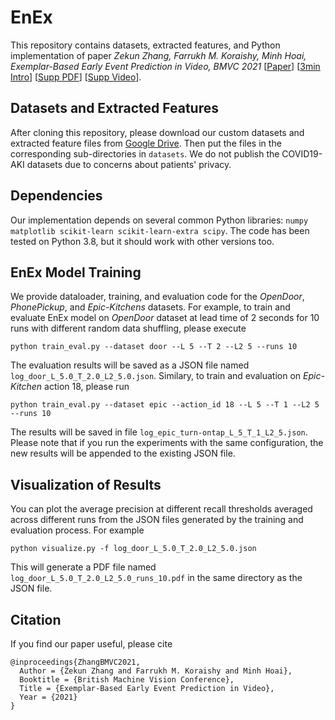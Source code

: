 # EnEx

This repository contains datasets, extracted features, and Python implementation of paper *Zekun Zhang, Farrukh M. Koraishy, Minh Hoai, Exemplar-Based Early Event Prediction in Video, BMVC 2021* [[Paper](https://github.com/cvlab-stonybrook/EnEx/blob/main/media/paper.pdf)] [[3min Intro](https://github.com/cvlab-stonybrook/EnEx/blob/main/media/poster.mp4)] [[Supp PDF](https://github.com/cvlab-stonybrook/EnEx/blob/main/media/supp.pdf)] [[Supp Video](https://github.com/cvlab-stonybrook/EnEx/blob/main/media/supp.mp4)].

## Datasets and Extracted Features

After cloning this repository, please download our custom datasets and extracted feature files from [Google Drive](https://drive.google.com/drive/folders/1YiQ1tqAdoRQaZUB_pbH7VOuhD5cHCVnt). Then put the files in the corresponding sub-directories in `datasets`. We do not publish the COVID19-AKI datasets due to concerns about patients' privacy.

## Dependencies

Our implementation depends on several common Python libraries: `numpy matplotlib scikit-learn scikit-learn-extra scipy`. The code has been tested on Python 3.8, but it should work with other versions too.

## EnEx Model Training

We provide dataloader, training, and evaluation code for the *OpenDoor*, *PhonePickup*, and *Epic-Kitchens* datasets. For example, to train and evaluate EnEx model on *OpenDoor* dataset at lead time of 2 seconds for 10 runs with different random data shuffling, please execute
```
python train_eval.py --dataset door --L 5 --T 2 --L2 5 --runs 10
```
The evaluation results will be saved as a JSON file named `log_door_L_5.0_T_2.0_L2_5.0.json`. Similary, to train and evaluation on *Epic-Kitchen* action 18, please run
```
python train_eval.py --dataset epic --action_id 18 --L 5 --T 1 --L2 5 --runs 10
```
The results will be saved in file `log_epic_turn-ontap_L_5_T_1_L2_5.json`. Please note that if you run the experiments with the same configuration, the new results will be appended to the existing JSON file.

## Visualization of Results

You can plot the average precision at different recall thresholds averaged across different runs from the JSON files generated by the training and evaluation process. For example
```
python visualize.py -f log_door_L_5.0_T_2.0_L2_5.0.json
```
This will generate a PDF file named `log_door_L_5.0_T_2.0_L2_5.0_runs_10.pdf` in the same directory as the JSON file.

## Citation

If you find our paper useful, please cite
```
@inproceedings{ZhangBMVC2021, 
  Author = {Zekun Zhang and Farrukh M. Koraishy and Minh Hoai}, 
  Booktitle = {British Machine Vision Conference}, 
  Title = {Exemplar-Based Early Event Prediction in Video}, 
  Year = {2021}
}
```